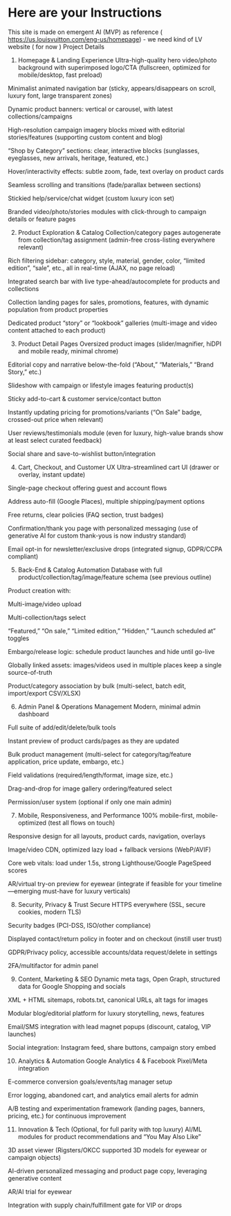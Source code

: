# Here are your Instructions

This site is made on emergent AI (MVP) 
as reference ( https://us.louisvuitton.com/eng-us/homepage) - we need kind of LV website ( for now ) 
Project Details 

1. Homepage & Landing Experience
Ultra-high-quality hero video/photo background with superimposed logo/CTA (fullscreen, optimized for mobile/desktop, fast preload)

Minimalist animated navigation bar (sticky, appears/disappears on scroll, luxury font, large transparent zones)

Dynamic product banners: vertical or carousel, with latest collections/campaigns

High-resolution campaign imagery blocks mixed with editorial stories/features (supporting custom content and blog)

“Shop by Category” sections: clear, interactive blocks (sunglasses, eyeglasses, new arrivals, heritage, featured, etc.)

Hover/interactivity effects: subtle zoom, fade, text overlay on product cards

Seamless scrolling and transitions (fade/parallax between sections)

Stickied help/service/chat widget (custom luxury icon set)

Branded video/photo/stories modules with click-through to campaign details or feature pages

2. Product Exploration & Catalog
Collection/category pages autogenerate from collection/tag assignment (admin-free cross-listing everywhere relevant)

Rich filtering sidebar: category, style, material, gender, color, “limited edition”, “sale”, etc., all in real-time (AJAX, no page reload)

Integrated search bar with live type-ahead/autocomplete for products and collections

Collection landing pages for sales, promotions, features, with dynamic population from product properties

Dedicated product “story” or “lookbook” galleries (multi-image and video content attached to each product)

3. Product Detail Pages
Oversized product images (slider/magnifier, hiDPI and mobile ready, minimal chrome)

Editorial copy and narrative below-the-fold (“About,” “Materials,” “Brand Story,” etc.)

Slideshow with campaign or lifestyle images featuring product(s)

Sticky add-to-cart & customer service/contact button

Instantly updating pricing for promotions/variants (“On Sale” badge, crossed-out price when relevant)

User reviews/testimonials module (even for luxury, high-value brands show at least select curated feedback)

Social share and save-to-wishlist button/integration

4. Cart, Checkout, and Customer UX
Ultra-streamlined cart UI (drawer or overlay, instant update)

Single-page checkout offering guest and account flows

Address auto-fill (Google Places), multiple shipping/payment options

Free returns, clear policies (FAQ section, trust badges)

Confirmation/thank you page with personalized messaging (use of generative AI for custom thank-yous is now industry standard)

Email opt-in for newsletter/exclusive drops (integrated signup, GDPR/CCPA compliant)

5. Back-End & Catalog Automation
Database with full product/collection/tag/image/feature schema (see previous outline)

Product creation with:

Multi-image/video upload

Multi-collection/tags select

“Featured,” “On sale,” “Limited edition,” “Hidden,” “Launch scheduled at” toggles

Embargo/release logic: schedule product launches and hide until go-live

Globally linked assets: images/videos used in multiple places keep a single source-of-truth

Product/category association by bulk (multi-select, batch edit, import/export CSV/XLSX)

6. Admin Panel & Operations Management
Modern, minimal admin dashboard

Full suite of add/edit/delete/bulk tools

Instant preview of product cards/pages as they are updated

Bulk product management (multi-select for category/tag/feature application, price update, embargo, etc.)

Field validations (required/length/format, image size, etc.)

Drag-and-drop for image gallery ordering/featured select

Permission/user system (optional if only one main admin)

7. Mobile, Responsiveness, and Performance
100% mobile-first, mobile-optimized (test all flows on touch)

Responsive design for all layouts, product cards, navigation, overlays

Image/video CDN, optimized lazy load + fallback versions (WebP/AVIF)

Core web vitals: load under 1.5s, strong Lighthouse/Google PageSpeed scores

AR/virtual try-on preview for eyewear (integrate if feasible for your timeline—emerging must-have for luxury verticals)

8. Security, Privacy & Trust
Secure HTTPS everywhere (SSL, secure cookies, modern TLS)

Security badges (PCI-DSS, ISO/other compliance)

Displayed contact/return policy in footer and on checkout (instill user trust)

GDPR/Privacy policy, accessible accounts/data request/delete in settings

2FA/multifactor for admin panel

9. Content, Marketing & SEO
Dynamic meta tags, Open Graph, structured data for Google Shopping and socials

XML + HTML sitemaps, robots.txt, canonical URLs, alt tags for images

Modular blog/editorial platform for luxury storytelling, news, features

Email/SMS integration with lead magnet popups (discount, catalog, VIP launches)

Social integration: Instagram feed, share buttons, campaign story embed

10. Analytics & Automation
Google Analytics 4 & Facebook Pixel/Meta integration

E-commerce conversion goals/events/tag manager setup

Error logging, abandoned cart, and analytics email alerts for admin

A/B testing and experimentation framework (landing pages, banners, pricing, etc.) for continuous improvement

11. Innovation & Tech (Optional, for full parity with top luxury)
AI/ML modules for product recommendations and “You May Also Like”

3D asset viewer (Rigsters/OKCC supported 3D models for eyewear or campaign objects)

AI-driven personalized messaging and product page copy, leveraging generative content

AR/AI trial for eyewear

Integration with supply chain/fulfillment gate for VIP or drops

